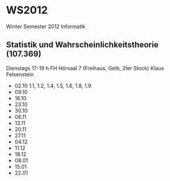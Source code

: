 WS2012
======

Winter Semester 2012 Informatik 

Statistik und Wahrscheinlichkeitstheorie (107.369)
--------------------------------------------------

Dienstags 17-19 h FH Hörsaal 7 (Freihaus, Gelb, 2ter Stock)
Klaus Felsenstein

- 02.10	1.1, 1.2, 1.4, 1.5, 1.6, 1.8, 1.9
- 09.10
- 16.10
- 23.10
- 30.10
- 06.11
- 13.11
- 20.11
- 27.11
- 04.12
- 11.12
- 18.12
- 08.01
- 15.01
- 22.01